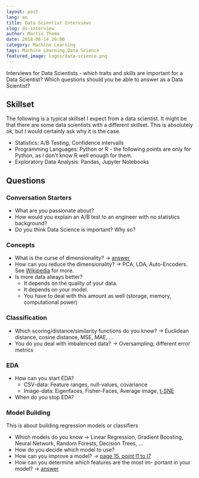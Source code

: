 ```yaml
---
layout: post
lang: en
title: Data Scientist Interviews
slug: ds-interview
author: Martin Thoma
date: 2018-06-14 20:00
category: Machine Learning
tags: Machine Learning,Data Science
featured_image: logos/data-science.png
---
```

Interviews for Data Scientists - which traits and skills are important for a
Data Scientist? Which questions should you be able to answer as a Data
Scientist?


## Skillset

The following is a typical skillset I expect from a data scientist. It might be
that there are some data scientists with a different skillset. This is
absolutely ok, but I would certainly ask why it is the case.

* Statistics: A/B Testing, Confidence intervalls
* Programming Languages: Python or R - the following points are only for
  Python, as I don't know R well enough for them.
* Exploratory Data Analysis: Pandas, Jupyter Notebooks


## Questions

### Conversation Starters

* What are you passionate about?
* How would you explain an A/B test to an engineer with no statistics background?
* Do you think Data Science is important? Why so?


### Concepts

* What is the curse of dimensionality? → [answer](https://martin-thoma.com/curse-of-dimensionality/)
* How can you reduce the dimensionality? → PCA, LDA, Auto-Encoders. See [Wikipedia](https://en.wikipedia.org/wiki/Dimensionality_reduction) for more.
* Is more data always better?
    * It depends on the quality of your data.
    * It depends on your model.
    * You have to deal with this amount as well (storage, memory, computational power)


### Classification

* Which scoring/distance/similarity functions do you know? → Euclidean distance, cosine distance, MSE, MAE, ...
* You do you deal with imbalenced data? → Oversampling; different error metrics


### EDA

* How can you start EDA?
    * CSV-data: Feature ranges, null-values, covariance
    * Image-data: Eigenfaces, Fisher-Faces, Average image, [t-SNE](https://ml4a.github.io/guides/ImageTSNEViewer/)
* When do you stop EDA?


### Model Building

This is about building regression models or classifiers

* Which models do you know → Linear Regression, Gradient Boosting, Neural Network, Random Forests, Decision Trees, ...
* How do you decide which model to use?
* How can you improve a model? → [page 15, point I1 to I7](https://arxiv.org/pdf/1707.09725.pdf)
* How can you determine which features are the most im- portant in your model? → [answer](https://martin-thoma.com/feature-importance/)
